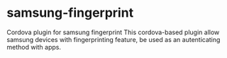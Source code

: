 # samsung-fingerprint
Cordova plugin for samsung fingerprint
 This cordova-based plugin allow samsung devices with fingerprinting feature, be used as an autenticating method with apps.
